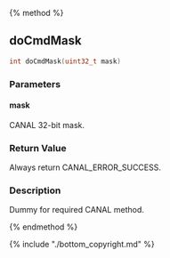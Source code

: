 
{% method %}
## doCmdMask

```c
int doCmdMask(uint32_t mask)
```

### Parameters

#### mask
CANAL 32-bit mask.

### Return Value
Always return CANAL_ERROR_SUCCESS. 

### Description
Dummy for required CANAL method. 


{% endmethod %}

{% include "./bottom_copyright.md" %}